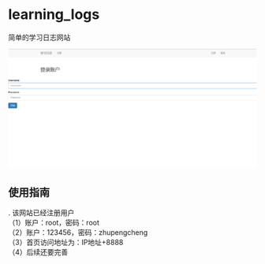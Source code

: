 # learning_logs
简单的学习日志网站


![](https://github.com/zpengc/learning_logs/blob/master/images/login.png)


## 使用指南
. 该网站已经注册用户
<br>
（1）账户：root，密码：root
<br>
（2）账户：123456，密码：zhupengcheng
<br>
（3）首页访问地址为：IP地址+8888
<br>
（4）后续还要完善
